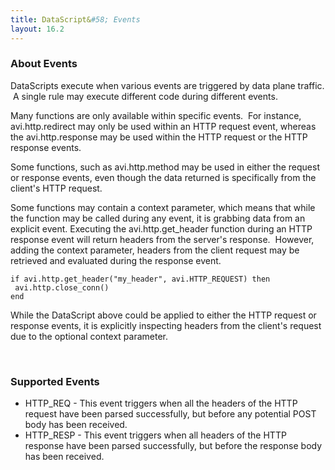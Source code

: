 ```yaml
---
title: DataScript&#58; Events
layout: 16.2
---
```

### About Events

DataScripts execute when various events are triggered by data plane traffic.  A single rule may execute different code during different events.

Many functions are only available within specific events.  For instance, avi.http.redirect may only be used within an HTTP request event, whereas the avi.http.response may be used within the HTTP request or the HTTP response events.

Some functions, such as avi.http.method may be used in either the request or response events, even though the data returned is specifically from the client's HTTP request.

Some functions may contain a context parameter, which means that while the function may be called during any event, it is grabbing data from an explicit event. Executing the avi.http.get_header function during an HTTP response event will return headers from the server's response.  However, adding the context parameter, headers from the client request may be retrieved and evaluated during the response event.

<pre><code class="language-lua">if avi.http.get_header("my_header", avi.HTTP_REQUEST) then
 avi.http.close_conn()
end</code></pre>  

While the DataScript above could be applied to either the HTTP request or response events, it is explicitly inspecting headers from the client's request due to the optional context parameter.

 

### Supported Events

* HTTP_REQ - This event triggers when all the headers of the HTTP request have been parsed successfully, but before any potential POST body has been received. 
* HTTP_RESP - This event triggers when all headers of the HTTP response have been parsed successfully, but before the response body has been received. 